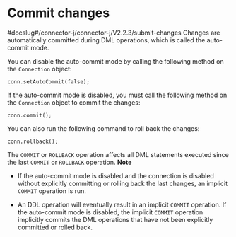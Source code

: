 Commit changes 
===================================
#docslug#/connector-j/connector-j/V2.2.3/submit-changes
Changes are automatically committed during DML operations, which is called the auto-commit mode. 

You can disable the auto-commit mode by calling the following method on the `Connection` object:

```unknow
conn.setAutoCommit(false);
```



If the auto-commit mode is disabled, you must call the following method on the `Connection` object to commit the changes:

```unknow
conn.commit();
```



You can also run the following command to roll back the changes:

```unknow
conn.rollback();
```



The `COMMIT` or `ROLLBACK` operation affects all DML statements executed since the last `COMMIT` or `ROLLBACK` operation. 
**Note**



* If the auto-commit mode is disabled and the connection is disabled without explicitly committing or rolling back the last changes, an implicit `COMMIT` operation is run.

  

* An DDL operation will eventually result in an implicit `COMMIT` operation. If the auto-commit mode is disabled, the implicit `COMMIT` operation implicitly commits the DML operations that have not been explicitly committed or rolled back.

  



